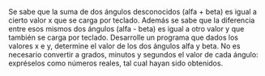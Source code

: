 Se sabe que la suma de dos ángulos desconocidos (alfa + beta) es igual a cierto valor x que se carga por teclado. Además se sabe que la diferencia entre esos mismos dos ángulos (alfa - beta) es igual a otro valor y que también se carga por teclado. Desarrolle un programa que dados los valores x e y, determine el valor de los dos ángulos alfa y beta. No es necesario convertir a grados, minutos y segundos el valor de cada ángulo: expréselos como números reales, tal cual hayan sido obtenidos.